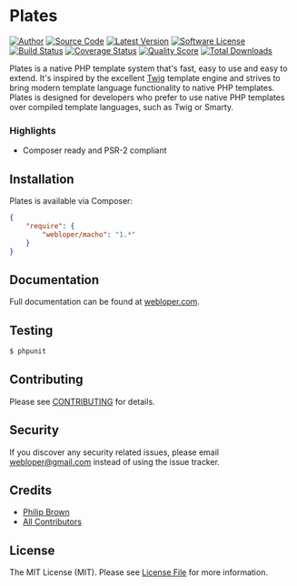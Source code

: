 Plates
======

[![Author](http://img.shields.io/badge/author-@ravikumar8-blue.svg?style=flat-square)](https://twitter.com/ravikumar8)
[![Source Code](https://img.shields.io/badge/source-macho-blue.svg?style=flat-square)](https://github.com/ravikumar8/macho)
[![Latest Version](https://img.shields.io/github/release/thephpleague/plates.svg?style=flat-square)](https://github.com/thephpleague/plates/releases)
[![Software License](https://img.shields.io/badge/license-MIT-brightgreen.svg?style=flat-square)](LICENSE.md)
[![Build Status](https://img.shields.io/travis/thephpleague/plates/master.svg?style=flat-square)](https://travis-ci.org/thephpleague/plates)
[![Coverage Status](https://img.shields.io/scrutinizer/coverage/g/thephpleague/plates.svg?style=flat-square)](https://scrutinizer-ci.com/g/thephpleague/plates/code-structure)
[![Quality Score](https://img.shields.io/scrutinizer/g/thephpleague/plates.svg?style=flat-square)](https://scrutinizer-ci.com/g/thephpleague/plates)
[![Total Downloads](https://img.shields.io/packagist/dt/league/plates.svg?style=flat-square)](https://packagist.org/packages/league/plates)

Plates is a native PHP template system that's fast, easy to use and easy to extend. It's inspired by the excellent [Twig](http://twig.sensiolabs.org/) template engine and strives to bring modern template language functionality to native PHP templates. Plates is designed for developers who prefer to use native PHP templates over compiled template languages, such as Twig or Smarty.

### Highlights

- Composer ready and PSR-2 compliant

## Installation

Plates is available via Composer:

```json
{
    "require": {
        "webloper/macho": "1.*"
    }
}
```

## Documentation

Full documentation can be found at [webloper.com](http://webloper.com/).

## Testing

```bash
$ phpunit
```

## Contributing

Please see [CONTRIBUTING](https://github.com/ravikumar8/macho/blob/master/CONTRIBUTING.md) for details.

## Security

If you discover any security related issues, please email webloper@gmail.com instead of using the issue tracker.

## Credits

- [Philip Brown](https://github.com/philipbrown)
- [All Contributors](https://github.com/ravikumar8/macho/blob/master/CONTRIBUTING.md)

## License

The MIT License (MIT). Please see [License File](https://github.com/ravikumar8/macho/blob/master/LICENSE) for more information.
